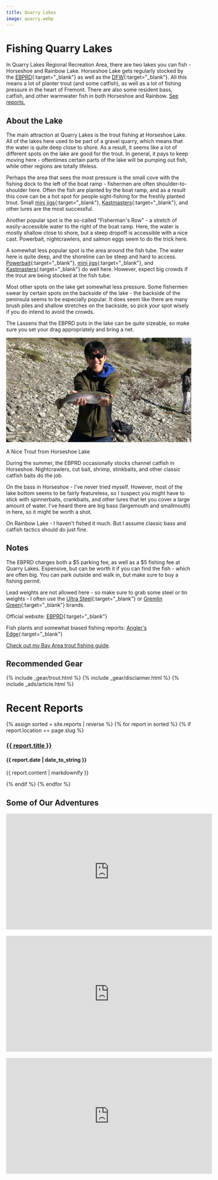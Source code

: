 ```yaml
---
title: Quarry Lakes
image: quarry.webp
---
```


# Fishing Quarry Lakes

In Quarry Lakes Regional Recreation Area, there are two lakes you can fish - Horseshoe and Rainbow Lake. Horseshoe Lake gets regularly stocked by the [EBPRD](https://www.ebparks.org/recreation/fishing/anglers-edge-online){:target="_blank"} as well as the [DFW](https://nrm.dfg.ca.gov/fishplants/publicplantsearch?Params.StockingWaterID=4368&RegionCountyMappings=&submit=Search){:target="_blank"}. All this means a lot of planter trout (and some catfish), as well as a lot of fishing pressure in the heart of Fremont. There are also some resident bass, catfish, and other warmwater fish in both Horseshoe and Rainbow. <a href="#reports">See reports.</a>


## About the Lake

The main attraction at Quarry Lakes is the trout fishing at Horseshoe Lake. All of the lakes here used to be part of a gravel quarry, which means that the water is quite deep close to shore. As a result, it seems like a lot of different spots on the lake are good for the trout. In general, it pays to keep moving here - oftentimes certain parts of the lake will be pumping out fish, while other regions are totally lifeless.

Perhaps the area that sees the most pressure is the small cove with the fishing dock to the left of the boat ramp - fishermen are often shoulder-to-shoulder here. Often the fish are planted by the boat ramp, and as a result this cove can be a hot spot for people sight-fishing for the freshly planted trout. Small [mini jigs](https://amzn.to/3pqIyHL){:target="_blank"}, [Kastmasters](https://amzn.to/3agKmui){:target="_blank"}, and other lures are the most successful.

Another popular spot is the so-called "Fisherman's Row" - a stretch of easily-accessible water to the right of the boat ramp. Here, the water is mostly shallow close to shore, but a steep dropoff is accessible with a nice cast. Powerbait, nightcrawlers, and salmon eggs seem to do the trick here.

A somewhat less popular spot is the area around the fish tube. The water here is quite deep, and the shoreline can be steep and hard to access. [Powerbait](https://amzn.to/3thy8dM){:target="_blank"}, [mini jigs](https://amzn.to/3pqIyHL){:target="_blank"}, and [Kastmasters](https://amzn.to/3agKmui){:target="_blank"} do well here. However, expect big crowds if the trout are being stocked at the fish tube.

Most other spots on the lake get somewhat less pressure. Some fishermen swear by certain spots on the backside of the lake - the backside of the peninsula seems to be especially popular. It does seem like there are many brush piles and shallow stretches on the backside, so pick your spot wisely if you do intend to avoid the crowds.

The Lassens that the EBPRD puts in the lake can be quite sizeable, so make sure you set your drag appropriately and bring a net.

![Trout at Horseshoe Lake](/assets/images/quarry_trout.webp)
<div class="caption">A Nice Trout from Horseshoe Lake</div>

During the summer, the EBPRD occasionally stocks channel catfish in Horseshoe. Nightcrawlers, cut bait, shrimp, stinkbaits, and other classic catfish baits do the job.

On the bass in Horseshoe - I've never tried myself. However, most of the lake bottom seems to be fairly featureless, so I suspect you might have to stick with spinnerbaits, crankbaits, and other lures that let you cover a large amount of water. I've heard there are big bass (largemouth and smallmouth) in here, so it might be worth a shot.

On Rainbow Lake - I haven't fished it much. But I assume classic bass and catfish tactics should do just fine.

## Notes

The EBPRD charges both a $5 parking fee, as well as a $5 fishing fee at Quarry Lakes. Expensive, but can be worth it if you can find the fish - which are often big. You can park outside and walk in, but make sure to buy a fishing permit.

Lead weights are not allowed here - so make sure to grab some steel or tin weights - I often use the [Ultra Steel](https://amzn.to/3eqPm1O){:target="_blank"} or [Gremlin Green](https://amzn.to/3yVxtSo){:target="_blank"} brands.

Official website: [EBPRD](https://www.ebparks.org/parks/quarry-lakes){:target="_blank"}

Fish plants and somewhat biased fishing reports: [Angler's Edge](https://www.ebparks.org/recreation/fishing/anglers-edge-online){:target="_blank"}

[Check out my Bay Area trout fishing guide](/trout).

## Recommended Gear

{% include _gear/trout.html %}
{% include _gear/disclaimer.html %}
{% include _ads/article.html %}

<div id="reports"></div>

# Recent Reports 
{% assign sorted = site.reports | reverse %}
{% for report in sorted %}
{% if report.location == page.slug %}
<h3><a href="{{ report.url }}">{{ report.title }}</a></h3>
<h4>{{ report.date | date_to_string }}</h4>
<p>{{ report.content | markdownify }}</p>
{% endif %}
{% endfor %}

## Some of Our Adventures

<p style="text-align:center;">
<iframe width="560" height="315" src="https://www.youtube.com/embed/stySNqpSpIY" title="YouTube video player" frameborder="0" allow="accelerometer; autoplay; clipboard-write; encrypted-media; gyroscope; picture-in-picture" allowfullscreen></iframe>
</p>
<p style="text-align:center;">
<iframe width="560" height="315" src="https://www.youtube.com/embed/hCEMmAs7_ic" title="YouTube video player" frameborder="0" allow="accelerometer; autoplay; clipboard-write; encrypted-media; gyroscope; picture-in-picture" allowfullscreen></iframe>
</p>
<p style="text-align:center;">
<iframe width="560" height="315" src="https://www.youtube.com/embed/R4MgWj2_iJQ" title="YouTube video player" frameborder="0" allow="accelerometer; autoplay; clipboard-write; encrypted-media; gyroscope; picture-in-picture" allowfullscreen></iframe>
</p>